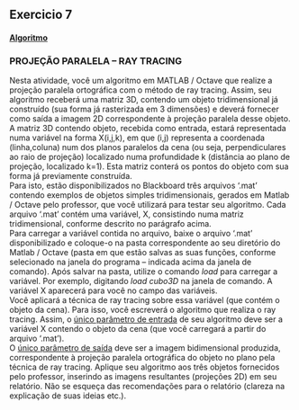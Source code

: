 ## Exercicio 7
#### [Algoritmo](../algoritmos/algoritmos7/raytracing_frontal.m)


### PROJEÇÃO PARALELA – RAY TRACING
Nesta atividade, você um algoritmo em MATLAB / Octave que realize a projeção paralela
ortográfica com o método de ray tracing. Assim, seu algoritmo receberá uma matriz 3D,
contendo um objeto tridimensional já construído (sua forma já rasterizada em 3 dimensões) e
deverá fornecer como saída a imagem 2D correspondente à projeção paralela desse objeto.  
A matriz 3D contendo objeto, recebida como entrada, estará representada numa variável na
forma X(i,j,k), em que (i,j) representa a coordenada (linha,coluna) num dos planos paralelos da
cena (ou seja, perpendiculares ao raio de projeção) localizado numa profundidade k (distância
ao plano de projeção, localizado k=1). Esta matriz conterá os pontos do objeto com sua forma
já previamente construída.  
Para isto, estão disponibilizados no Blackboard três arquivos ‘.mat’ contendo exemplos de
objetos simples tridimensionais, gerados em Matlab / Octave pelo professor, que você utilizará
para testar seu algoritmo. Cada arquivo ‘.mat’ contém uma variável, X, consistindo numa
matriz tridimensional, conforme descrito no parágrafo acima.  
Para carregar a variável contida no arquivo, baixe o arquivo ‘.mat’ disponibilizado e coloque-o
na pasta correspondente ao seu diretório do Matlab / Octave (pasta em que estão salvas as
suas funções, conforme selecionado na janela do programa – indicada acima da janela de
comando). Após salvar na pasta, utilize o comando *load* para carregar a variável. Por
exemplo, digitando *load cubo3D* na janela de comando. A variável X aparecerá para você
no campo das variáveis.  
Você aplicará a técnica de ray tracing sobre essa variável (que contém o objeto da cena). Para
isso, você escreverá o algoritmo que realiza o ray tracing.
Assim, o <ins>único parâmetro de entrada</ins> de seu algoritmo deve ser a variável X contendo o objeto
da cena (que você carregará a partir do arquivo ‘.mat’).  
O <ins>único parâmetro de saída</ins> deve ser a imagem bidimensional produzida, correspondente à
projeção paralela ortográfica do objeto no plano pela técnica de ray tracing.
Aplique seu algoritmo aos três objetos fornecidos pelo professor, inserindo as imagens
resultantes (projeções 2D) em seu relatório. Não se esqueça das recomendações para o
relatório (clareza na explicação de suas ideias etc.).  
